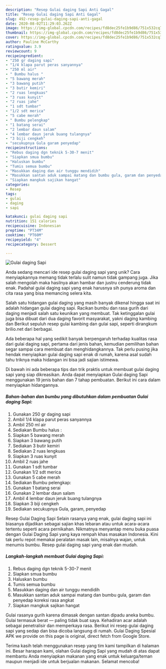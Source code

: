 ```yaml
---
description: "Resep Gulai daging Sapi Anti Gagal"
title: "Resep Gulai daging Sapi Anti Gagal"
slug: 492-resep-gulai-daging-sapi-anti-gagal
date: 2020-08-02T11:29:03.262Z
image: https://img-global.cpcdn.com/recipes/fd8dec25fe1b9d86/751x532cq70/gulai-daging-sapi-foto-resep-utama.jpg
thumbnail: https://img-global.cpcdn.com/recipes/fd8dec25fe1b9d86/751x532cq70/gulai-daging-sapi-foto-resep-utama.jpg
cover: https://img-global.cpcdn.com/recipes/fd8dec25fe1b9d86/751x532cq70/gulai-daging-sapi-foto-resep-utama.jpg
author: Pauline McCarthy
ratingvalue: 3.9
reviewcount: 9
recipeingredient:
- "250 gr daging sapi"
- "1/4 klapa parut peras sanyannya"
- "250 ml air"
- " Bumbu halus "
- "5 bawang merah"
- "3 bawang putih"
- "3 butir kemiri"
- "2 ruas lengkuas"
- "3 ruas kunyit"
- "2 ruas jahe"
- "1 sdt tumbar"
- "1/2 sdt merica"
- "5 cabe merah"
- " Bumbu pelengkap"
- "1 batang serai"
- "2 lembar daun salam"
- "4 lembar daun jeruk buang tulangnya"
- "3 biji cengkeh"
- "secukupnya Gula garam penyedap"
recipeinstructions:
- "Rebus daging dgn teknik 5-30-7 menit"
- "Siapkan smua bumbu"
- "Haluskan bumbu"
- "Tumis semua bumbu"
- "Masukkan daging dan air tunggu mendidih"
- "Masukkan santan aduk sampai matang dan bumbu gula, garam dan penyedap koreksi rasa angkat"
- "Siapkan mangkuk sajikan hangat"
categories:
- Resep
tags:
- gulai
- daging
- sapi

katakunci: gulai daging sapi 
nutrition: 151 calories
recipecuisine: Indonesian
preptime: "PT34M"
cooktime: "PT60M"
recipeyield: "4"
recipecategory: Dessert

---
```



![Gulai daging Sapi](https://img-global.cpcdn.com/recipes/fd8dec25fe1b9d86/751x532cq70/gulai-daging-sapi-foto-resep-utama.jpg)

Anda sedang mencari ide resep gulai daging sapi yang unik? Cara menyiapkannya memang tidak terlalu sulit namun tidak gampang juga. Jika salah mengolah maka hasilnya akan hambar dan justru cenderung tidak enak. Padahal gulai daging sapi yang enak harusnya sih punya aroma dan cita rasa yang bisa memancing selera kita.

Salah satu hidangan gulai daging yang masih banyak dikenal hingga saat ini adalah hidangan gulai daging sapi. Racikan bumbu dan rasa gurih dari daging menjadi salah satu keunikan yang membuat. Tak ketinggalan gulai juga bisa dibuat dari dua daging favorit masyarakat, yakni daging kambing dan Berikut sepuluh resep gulai kambing dan gulai sapi, seperti dirangkum brilio.net dari berbagai.

Ada beberapa hal yang sedikit banyak berpengaruh terhadap kualitas rasa dari gulai daging sapi, pertama dari jenis bahan, kemudian pemilihan bahan segar sampai cara membuat dan menghidangkannya. Tak perlu pusing jika hendak menyiapkan gulai daging sapi enak di rumah, karena asal sudah tahu triknya maka hidangan ini bisa jadi sajian istimewa.


Di bawah ini ada beberapa tips dan trik praktis untuk membuat gulai daging sapi yang siap dikreasikan. Anda dapat menyiapkan Gulai daging Sapi menggunakan 19 jenis bahan dan 7 tahap pembuatan. Berikut ini cara dalam menyiapkan hidangannya.

<!--inarticleads1-->

##### Bahan-bahan dan bumbu yang dibutuhkan dalam pembuatan Gulai daging Sapi:

1. Gunakan 250 gr daging sapi
1. Ambil 1/4 klapa parut peras sanyannya
1. Ambil 250 ml air
1. Sediakan  Bumbu halus :
1. Siapkan 5 bawang merah
1. Siapkan 3 bawang putih
1. Sediakan 3 butir kemiri
1. Sediakan 2 ruas lengkuas
1. Siapkan 3 ruas kunyit
1. Ambil 2 ruas jahe
1. Gunakan 1 sdt tumbar
1. Gunakan 1/2 sdt merica
1. Gunakan 5 cabe merah
1. Sediakan  Bumbu pelengkap:
1. Gunakan 1 batang serai
1. Gunakan 2 lembar daun salam
1. Ambil 4 lembar daun jeruk buang tulangnya
1. Siapkan 3 biji cengkeh
1. Sediakan secukupnya Gula, garam, penyedap


Resep Gulai Daging Sapi Selain rasanya yang enak, gulai daging sapi ini biasanya dijadikan sebagai sajian khas lebaran atau untuk acara-acara tertentu seperti acara pernikahan. Nikmatnya menyantap menu buka puasa dengan Gulai Daging Sapi yang kaya rempah khas masakan Indonesia. Kini tak perlu repot memakai peralatan masak lain, misalnya wajan, untuk menumis bumbu. Resep gulai daging sapi yang enak dan mudah. 

<!--inarticleads2-->

##### Langkah-langkah membuat Gulai daging Sapi:

1. Rebus daging dgn teknik 5-30-7 menit
1. Siapkan smua bumbu
1. Haluskan bumbu
1. Tumis semua bumbu
1. Masukkan daging dan air tunggu mendidih
1. Masukkan santan aduk sampai matang dan bumbu gula, garam dan penyedap koreksi rasa angkat
1. Siapkan mangkuk sajikan hangat


Gulai rasanya gurih karena dimasak dengan santan dipadu aneka bumbu. Gulai termasuk berat — paling tidak buat saya. Kehadiran acar adalah sebagai penetralisir dan memperkaya rasa. Berikut ini resep gulai daging sapi yang sedap dan bisa dicoba langsung di rumah. Gulai Daging Spesial APK we provide on this page is original, direct fetch from Google Store. 

Terima kasih telah menggunakan resep yang tim kami tampilkan di halaman ini. Besar harapan kami, olahan Gulai daging Sapi yang mudah di atas dapat membantu Anda menyiapkan makanan yang enak untuk keluarga/teman maupun menjadi ide untuk berjualan makanan. Selamat mencoba!
